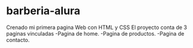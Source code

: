 # barberia-alura
Crenado mi primera pagina Web con HTML y CSS
El proyecto conta de 3 paginas vinculadas
    -Pagina de home.
    -Pagina de productos.
    -Pagina de contacto.